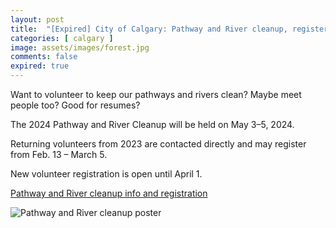 ```yaml
---
layout: post
title:  "[Expired] City of Calgary: Pathway and River cleanup, register by Apr 1, 2024"
categories: [ calgary ]
image: assets/images/forest.jpg
comments: false
expired: true
---
```


Want to volunteer to keep our pathways and rivers clean?  Maybe meet people too? Good for resumes?

The 2024 Pathway and River Cleanup will be held on May 3–5, 2024.

Returning volunteers from 2023 are contacted directly and may register from Feb. 13 – March 5.

New volunteer registration is open until April 1.

[Pathway and River cleanup info and registration](https://www.calgary.ca/volunteer/pathway-river-cleanup.html)

![Pathway and River cleanup poster](https://www.calgary.ca/content/www/en/home/volunteer/pathway-river-cleanup/jcr%3acontent/root/maincontentpar/responsivegrid/grid/column-0-r0/hero_banner2714/image.img.jpg)